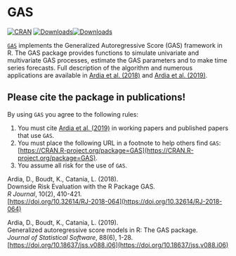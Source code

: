# GAS
[![CRAN](http://www.r-pkg.org/badges/version/GAS)](https://cran.r-project.org/package=GAS) [![Downloads](http://cranlogs.r-pkg.org/badges/GAS?color=brightgreen)](http://www.r-pkg.org/pkg/GAS)[![Downloads](http://cranlogs.r-pkg.org/badges/grand-total/GAS?color=brightgreen)](http://www.r-pkg.org/pkg/GAS)

[`GAS`](https://CRAN.R-project.org/package=GAS) implements the Generalized Autoregressive 
Score (GAS) framework in R. The GAS package provides 
functions to simulate univariate and multivariate GAS processes,
estimate the GAS parameters and to make time series forecasts. Full description of the algorithm and numerous applications are available in [Ardia et al. (2018)](https://doi.org/10.32614/RJ-2018-064) and [Ardia et al. (2019)](https://doi.org/10.18637/jss.v088.i06).

## Please cite the package in publications!

By using `GAS` you agree to the following rules: 

1) You must cite [Ardia et al. (2019)](https://doi.org/10.18637/jss.v088.i06) in working papers and published papers that use `GAS`.
2) You must place the following URL in a footnote to help others find `GAS`: [https://CRAN.R-project.org/package=GAS](https://CRAN.R-project.org/package=GAS). 
3) You assume all risk for the use of `GAS`.

Ardia, D., Boudt, K., Catania, L. (2018).  
Downside Risk Evaluation with the R Package GAS.     
_R Journal_, 10(2), 410-421.  
[https://doi.org/10.32614/RJ-2018-064](https://doi.org/10.32614/RJ-2018-064)    

Ardia, D., Boudt, K., Catania, L. (2019).  
Generalized autoregressive score models in R: The GAS package.  
_Journal of Statistical Software_, 88(6), 1-28.  
[https://doi.org/10.18637/jss.v088.i06](https://doi.org/10.18637/jss.v088.i06)   
